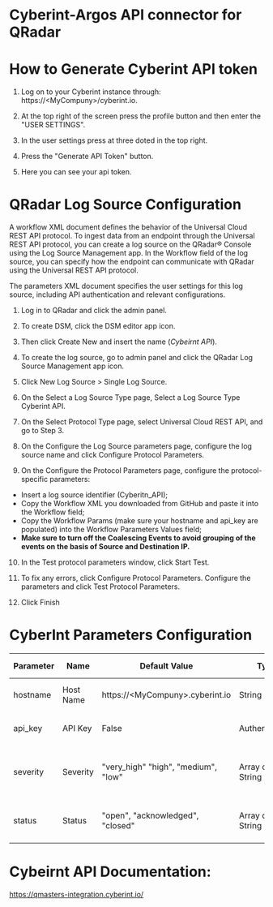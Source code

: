  # Cyberint-Argos API connector for QRadar

# How to Generate Cyberint API token
1. Log on to your Cyberint instance through: https://\<MyCompuny>/cyberint.io.

2. At the top right of the screen press the profile button and then enter the "USER SETTINGS".

3. In the user settings press at three doted in the top right.

4. Press the "Generate API Token" button.

5. Here you can see your api token.

# QRadar Log Source Configuration
A workflow XML document defines the behavior of the Universal Cloud REST API protocol. To ingest data from an endpoint through the Universal REST API protocol, you can create a log source on the QRadar® Console using the Log Source Management app. In the Workflow field of the log source, you can specify how the endpoint can communicate with QRadar using the Universal REST API protocol.

The parameters XML document specifies the user settings for this log source, including API authentication and relevant configurations.

1. Log in to QRadar and click the admin panel.

2. To create DSM, click the DSM editor app icon.

3. Then click Create New and insert the name (_Cybeirnt API_).

4. To create the log source, go to admin panel and click the QRadar Log Source Management app icon.

5. Click New Log Source > Single Log Source.

6. On the Select a Log Source Type page, Select a Log Source Type Cyberint API.

7. On the Select Protocol Type page, select Universal Cloud REST API, and go to Step 3.

8. On the Configure the Log Source parameters page, configure the log source name and click Configure Protocol Parameters. 

9. On the Configure the Protocol Parameters page, configure the protocol-specific parameters:
 - Insert a log source identifier (Cyberitn_API);
 - Copy the Workflow XML you downloaded from GitHub and paste it into the Workflow field;
 - Copy the Workflow Params (make sure your hostname and api_key are populated) into the Workflow Parameters Values field;
 - **Make sure to turn off the Coalescing Events to avoid grouping of the events on the basis of Source and Destination IP.**

10. In the Test protocol parameters window, click Start Test.

10. To fix any errors, click Configure Protocol Parameters. Configure the parameters and click Test Protocol Parameters.

11. Click Finish

# CyberInt Parameters Configuration
Parameter                           | Name | Default Value | Type | Required (True/False) | Description
---                                 | --- | --- | --- |--- |---
hostname                            | Host Name | https://\<MyCompuny>.cyberint.io | String | True | URL of your Cyberint instance.
api_key                             | API Key | False | Authentication | True | Cyberint API token for QRadar.
severity                            | Severity | "very_high" "high", "medium", "low" | Array of String | False | You can specify the alert severity to pull.
status                              | Status | "open", "acknowledged", "closed" | Array of String | False | You can specify the alert status to pull.

# Cybeirnt API Documentation:
https://qmasters-integration.cyberint.io/